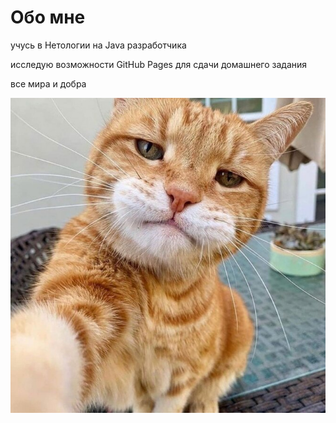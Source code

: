 # Обо мне

учусь в Нетологии на Java разработчика

исследую возможности GitHub Pages для сдачи домашнего задания

все мира и добра

![самое удачное фото](img\qaqa.jpg)
